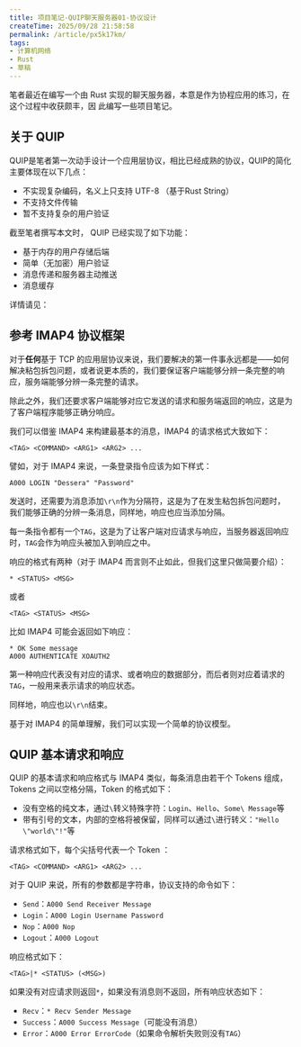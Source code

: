 ```yaml
---
title: 项目笔记-QUIP聊天服务器01-协议设计
createTime: 2025/09/28 21:58:58
permalink: /article/px5k17km/
tags:
- 计算机网络
- Rust
- 草稿
---
```


<script setup>
import RepoCard from 'vuepress-theme-plume/features/RepoCard.vue'
</script>

笔者最近在编写一个由 Rust 实现的聊天服务器，本意是作为协程应用的练习，在这个过程中收获颇丰，因
此编写一些项目笔记。

## 关于 QUIP

QUIP是笔者第一次动手设计一个应用层协议，相比已经成熟的协议，QUIP的简化主要体现在以下几点：

- 不实现复杂编码，名义上只支持 UTF-8 （基于Rust String）
- 不支持文件传输
- 暂不支持复杂的用户验证

截至笔者撰写本文时， QUIP 已经实现了如下功能：

- 基于内存的用户存储后端
- 简单（无加密）用户验证
- 消息传递和服务器主动推送
- 消息缓存

详情请见：

<RepoCard repo="Dessera/quip" />

## 参考 IMAP4 协议框架

对于**任何**基于 TCP 的应用层协议来说，我们要解决的第一件事永远都是——如何解决粘包拆包问题，或者说更本质的，我们要保证客户端能够分辨一条完整的响应，服务端能够分辨一条完整的请求。

除此之外，我们还要求客户端能够对应它发送的请求和服务端返回的响应，这是为了客户端程序能够正确分响应。

我们可以借鉴 IMAP4 来构建最基本的消息，IMAP4 的请求格式大致如下：

```plaintext
<TAG> <COMMAND> <ARG1> <ARG2> ...
```

譬如，对于 IMAP4 来说，一条登录指令应该为如下样式：

```plaintext
A000 LOGIN "Dessera" "Password"
```

发送时，还需要为消息添加`\r\n`作为分隔符，这是为了在发生粘包拆包问题时，我们能够正确的分辨一条消息，同样地，响应也应当添加分隔。

每一条指令都有一个`TAG`，这是为了让客户端对应请求与响应，当服务器返回响应时，`TAG`会作为响应头被加入到响应之中。

响应的格式有两种（对于 IMAP4 而言则不止如此，但我们这里只做简要介绍）：

```plaintext
* <STATUS> <MSG>
```

或者

```plaintext
<TAG> <STATUS> <MSG>
```

比如 IMAP4 可能会返回如下响应：

```plaintext
* OK Some message
A000 AUTHENTICATE XOAUTH2
```

第一种响应代表没有对应的请求、或者响应的数据部分，而后者则对应着请求的`TAG`，一般用来表示请求的响应状态。

同样地，响应也以`\r\n`结束。

基于对 IMAP4 的简单理解，我们可以实现一个简单的协议模型。

## QUIP 基本请求和响应

QUIP 的基本请求和响应格式与 IMAP4 类似，每条消息由若干个 Tokens 组成，Tokens 之间以空格分隔，Token 的格式如下：

- 没有空格的纯文本，通过`\`转义特殊字符：`Login`、`Hello`、`Some\ Message`等
- 带有引号的文本，内部的空格将被保留，同样可以通过`\`进行转义：`"Hello \"world\"!"`等

请求格式如下，每个尖括号代表一个 Token ：

```plaintext
<TAG> <COMMAND> <ARG1> <ARG2> ...
```

对于 QUIP 来说，所有的参数都是字符串，协议支持的命令如下：

- `Send`：`A000 Send Receiver Message`
- `Login`：`A000 Login Username Password`
- `Nop`：`A000 Nop`
- `Logout`：`A000 Logout`

响应格式如下：

```plaintext
<TAG>|* <STATUS> (<MSG>)
```

如果没有对应请求则返回`*`，如果没有消息则不返回，所有响应状态如下：

- `Recv`：`* Recv Sender Message`
- `Success`：`A000 Success Message`（可能没有消息）
- `Error`：`A000 Error ErrorCode`（如果命令解析失败则没有`TAG`）
